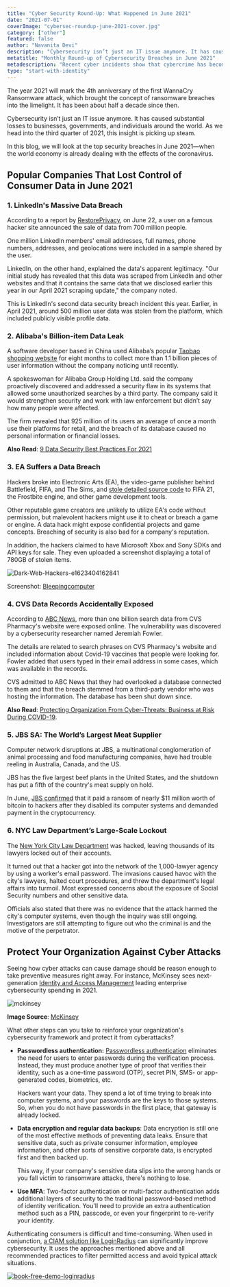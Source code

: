 ```yaml
---
title: "Cyber Security Round-Up: What Happened in June 2021"
date: "2021-07-01"
coverImage: "cybersec-roundup-june-2021-cover.jpg"
category: ["other"]
featured: false
author: "Navanita Devi"
description: "Cybersecurity isn’t just an IT issue anymore. It has caused substantial losses to businesses, governments, and individuals around the world. In this blog, we will look at the top security breaches in June 2021."
metatitle: "Monthly Round-up of Cybersecurity Breaches in June 2021"
metadescription: "Recent cyber incidents show that cybercrime has become a major threat to government and private organizations. Here are the most significant attacks in June 2021."
type: "start-with-identity"
---
```


The year 2021 will mark the 4th anniversary of the first WannaCry Ransomware attack, which brought the concept of ransomware breaches into the limelight. It has been about half a decade since then.

Cybersecurity isn’t just an IT issue anymore. It has caused substantial losses to businesses, governments, and individuals around the world. As we head into the third quarter of 2021, this insight is picking up steam.

In this blog, we will look at the top security breaches in June 2021—when the world economy is already dealing with the effects of the coronavirus.

## Popular Companies That Lost Control of Consumer Data in June 2021

### 1. LinkedIn's Massive Data Breach

According to a report by [RestorePrivacy](https://restoreprivacy.com/linkedin-data-leak-700-million-users/), on June 22, a user on a famous hacker site announced the sale of data from 700 million people.

One million LinkedIn members' email addresses, full names, phone numbers, addresses, and geolocations were included in a sample shared by the user.

LinkedIn, on the other hand, explained the data's apparent legitimacy. "Our initial study has revealed that this data was scraped from LinkedIn and other websites and that it contains the same data that we disclosed earlier this year in our April 2021 scraping update," the company noted.

This is LinkedIn's second data security breach incident this year. Earlier, in April 2021, around 500 million user data was stolen from the platform, which included publicly visible profile data.

### 2. Alibaba's Billion-item Data Leak

A software developer based in China used Alibaba’s popular [Taobao shopping website](https://www.theregister.com/2021/06/16/alibaba_tabao_scraped_data_leak/) for eight months to collect more than 1.1 billion pieces of user information without the company noticing until recently.

A spokeswoman for Alibaba Group Holding Ltd. said the company proactively discovered and addressed a security flaw in its systems that allowed some unauthorized searches by a third party. The company said it would strengthen security and work with law enforcement but didn’t say how many people were affected.

The firm revealed that 925 million of its users an average of once a month use their platforms for retail, and the breach of its database caused no personal information or financial losses.

**Also Read**: [9 Data Security Best Practices For 2021](https://www.loginradius.com/blog/start-with-identity/data-security-best-practices/)

### 3. EA Suffers a Data Breach

Hackers broke into Electronic Arts (EA), the video-game publisher behind Battlefield, FIFA, and The Sims, and [stole detailed source code](https://www.theverge.com/2021/6/10/22528003/ea-data-breach-frostbite-fifa-internal-tools-hack) to FIFA 21, the Frostbite engine, and other game development tools.

Other reputable game creators are unlikely to utilize EA's code without permission, but malevolent hackers might use it to cheat or breach a game or engine. A data hack might expose confidential projects and game concepts. Breaching of security is also bad for a company's reputation.

In addition, the hackers claimed to have Microsoft Xbox and Sony SDKs and API keys for sale. They even uploaded a screenshot displaying a total of 780GB of stolen items.

![Dark-Web-Hackers-e1623404162841](Dark-Web-Hackers-e1623404162841.jpg)

Screenshot: [Bleepingcomputer](https://www.bleepingcomputer.com/news/security/hackers-breach-gaming-giant-electronic-arts-steal-game-source-code/)

### 4. CVS Data Records Accidentally Exposed

According to [ABC News](https://abc7chicago.com/cvs-data-breach-medical-records-health-cyber-attack/10798172/), more than one billion search data from CVS Pharmacy's website were exposed online. The vulnerability was discovered by a cybersecurity researcher named Jeremiah Fowler.

The details are related to search phrases on CVS Pharmacy's website and included information about Covid-19 vaccines that people were looking for. Fowler added that users typed in their email address in some cases, which was available in the records.

CVS admitted to ABC News that they had overlooked a database connected to them and that the breach stemmed from a third-party vendor who was hosting the information. The database has been shut down since.

**Also Read**: [Protecting Organization From Cyber-Threats: Business at Risk During COVID-19](https://www.loginradius.com/blog/start-with-identity/cyber-threats-business-risk-covid-19/).

### 5. JBS SA: The World’s Largest Meat Supplier

Computer network disruptions at JBS, a multinational conglomeration of animal processing and food manufacturing companies, have had trouble reeling in Australia, Canada, and the US.

JBS has the five largest beef plants in the United States, and the shutdown has put a fifth of the country's meat supply on hold.

In June, [JBS confirmed](https://www.bbc.com/news/world-us-canada-57318965) that it paid a ransom of nearly \$11 million worth of bitcoin to hackers after they disabled its computer systems and demanded payment in the cryptocurrency.

### 6. NYC Law Department’s Large-Scale Lockout

The [New York City Law Department](https://www.wsj.com/articles/new-york-city-law-department-hit-by-cyberattack-11623105336) was hacked, leaving thousands of its lawyers locked out of their accounts.

It turned out that a hacker got into the network of the 1,000-lawyer agency by using a worker's email password. The invasions caused havoc with the city's lawyers, halted court procedures, and threw the department's legal affairs into turmoil. Most expressed concerns about the exposure of Social Security numbers and other sensitive data.

Officials also stated that there was no evidence that the attack harmed the city's computer systems, even though the inquiry was still ongoing. Investigators are still attempting to figure out who the criminal is and the motive of the perpetrator.

## Protect Your Organization Against Cyber Attacks

Seeing how cyber attacks can cause damage should be reason enough to take preventive measures right away. For instance, McKinsey sees next-generation [Identity and Access Management](https://www.loginradius.com/) leading enterprise cybersecurity spending in 2021.

![mckinsey](mckinsey.JPG)

**Image Source**: [McKinsey ](https://www.mckinsey.com/business-functions/risk/our-insights/covid-19-crisis-shifts-cybersecurity-priorities-and-budgets)

What other steps can you take to reinforce your organization's cybersecurity framework and protect it from cyberattacks?

- **Passwordless authentication:** [Passwordless authentication](https://www.loginradius.com/blog/start-with-identity/passwordless-authentication-the-future-of-identity-and-security/) eliminates the need for users to enter passwords during the verification process. Instead, they must produce another type of proof that verifies their identity, such as a one-time password (OTP), secret PIN, SMS- or app-generated codes, biometrics, etc.

  Hackers want your data. They spend a lot of time trying to break into computer systems, and your passwords are the keys to those systems. So, when you do not have passwords in the first place, that gateway is already locked.

- **Data encryption and regular data backups**: Data encryption is still one of the most effective methods of preventing data leaks. Ensure that sensitive data, such as private consumer information, employee information, and other sorts of sensitive corporate data, is encrypted first and then backed up.

  This way, if your company's sensitive data slips into the wrong hands or you fall victim to ransomware attacks, there's nothing to lose.

- **Use MFA**: Two-factor authentication or multi-factor authentication adds additional layers of security to the traditional password-based method of identity verification. You'll need to provide an extra authentication method such as a PIN, passcode, or even your fingerprint to re-verify your identity.

Authenticating consumers is difficult and time-consuming. When used in conjunction, [a CIAM solution like LoginRadius](https://www.loginradius.com/contact-sales/) can significantly improve cybersecurity. It uses the approaches mentioned above and all recommended practices to filter permitted access and avoid typical attack situations.

[![book-free-demo-loginradius](Book-Free-Demo-1024x310.png)](https://www.loginradius.com/book-a-demo/)
